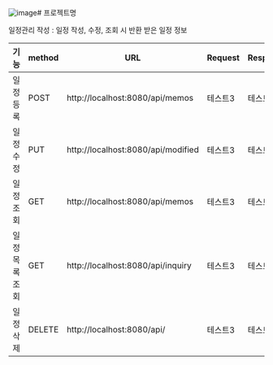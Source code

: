 ![image](https://github.com/user-attachments/assets/418414a8-8b9f-437e-adcb-2772a3a32e61)# 프로젝트명

일정관리 작성 : 일정 작성, 수정, 조회 시 반환 받은 일정 정보


|기능|method|URL|Request|Response|상태코드|
|------|---|---|---|---|---|
|일정 등록|POST|http://localhost:8080/api/memos|테스트3|테스트3|200(성공 상태)|
|일정 수정|PUT|http://localhost:8080/api/modified|테스트3|테스트3|200(성공 상태)|
|일정 조회|GET|http://localhost:8080/api/memos|테스트3|테스트3|200(성공 상태)|
|일정 목록 조회|GET|http://localhost:8080/api/inquiry|테스트3|테스트3|테스트3|
|일정 삭제|DELETE|http://localhost:8080/api/|테스트3|테스트3|테스트3|

